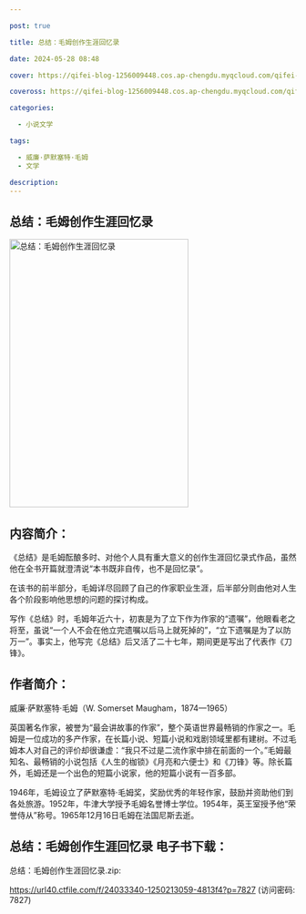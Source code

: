 ```yaml
---

post: true

title: 总结：毛姆创作生涯回忆录

date: 2024-05-28 08:48

cover: https://qifei-blog-1256009448.cos.ap-chengdu.myqcloud.com/qifei-blog/660aa1ce9f345e8d03df76cc.jpg

coveross: https://qifei-blog-1256009448.cos.ap-chengdu.myqcloud.com/qifei-blog/660aa1ce9f345e8d03df76cc.jpg

categories:

  - 小说文学

tags:

  - 威廉·萨默塞特·毛姆
  - 文学

description:
---
```


## 总结：毛姆创作生涯回忆录
<img alt=" 总结：毛姆创作生涯回忆录" class="aligncenter loading" data-was-processed="true" decoding="async" fetchpriority="high" height="471" src="https://qifei-blog-1256009448.cos.ap-chengdu.myqcloud.com/qifei-blog/660aa1ce9f345e8d03df76cc.jpg " style="cursor: zoom-in;" width="314"/>

## 内容简介：

《总结》是毛姆酝酿多时、对他个人具有重大意义的创作生涯回忆录式作品，虽然他在全书开篇就澄清说“本书既非自传，也不是回忆录”。

在该书的前半部分，毛姆详尽回顾了自己的作家职业生涯，后半部分则由他对人生各个阶段影响他思想的问题的探讨构成。

写作《总结》时，毛姆年近六十，初衷是为了立下作为作家的“遗嘱”，他眼看老之将至，虽说“一个人不会在他立完遗嘱以后马上就死掉的”，“立下遗嘱是为了以防万一”。事实上，他写完《总结》后又活了二十七年，期间更是写出了代表作《刀锋》。

## 作者简介：

威廉·萨默塞特·毛姆（W. Somerset Maugham，1874—1965）

英国著名作家，被誉为“最会讲故事的作家”，整个英语世界最畅销的作家之一。毛姆是一位成功的多产作家，在长篇小说、短篇小说和戏剧领域里都有建树。不过毛姆本人对自己的评价却很谦虚：“我只不过是二流作家中排在前面的一个。”毛姆最知名、最畅销的小说包括《人生的枷锁》《月亮和六便士》和《刀锋》等。除长篇外，毛姆还是一个出色的短篇小说家，他的短篇小说有一百多部。

1946年，毛姆设立了萨默塞特·毛姆奖，奖励优秀的年轻作家，鼓励并资助他们到各处旅游。1952年，牛津大学授予毛姆名誉博士学位。1954年，英王室授予他“荣誉侍从”称号。1965年12月16日毛姆在法国尼斯去逝。

## 总结：毛姆创作生涯回忆录 电子书下载：



总结：毛姆创作生涯回忆录.zip: 

https://url40.ctfile.com/f/24033340-1250213059-4813f4?p=7827 (访问密码: 7827)
